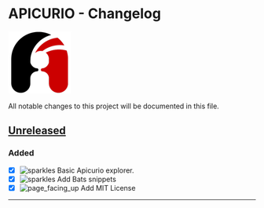 # APICURIO - Changelog

![Apicurio](/resources/apicurio_icon.png)

All notable changes to this project will be documented in this file.

## [Unreleased]

### Added

- [x] ![sparkles][_sparkles] Basic Apicurio explorer.
- [x] ![sparkles][_sparkles] Add Bats snippets
- [x] ![page_facing_up][_page_facing_up] Add MIT License

---

[README]: <README.md>
[contributor]: <humans.txt>
[Changelog]: <CHANGELOG.md>

[unreleased]: <https://github.com/jetmartin/bats/compare/v0.1.8...HEAD>

[_bento]: <https://cdn.jsdelivr.net/gh/jetmartin/bats/images/_bento.png>
[_bookmark]: <https://cdn.jsdelivr.net/gh/jetmartin/bats/images/_bookmark.png>
[_busts_in_silhouette]: <https://cdn.jsdelivr.net/gh/jetmartin/bats/images/_busts_in_silhouette.png>
[_bug]: <https://cdn.jsdelivr.net/gh/jetmartin/bats/images/_bug.png>
[_children_crossing]: <https://cdn.jsdelivr.net/gh/jetmartin/bats/images/_children_crossing.png>
[_fire]: <https://cdn.jsdelivr.net/gh/jetmartin/bats/images/_fire.png>
[_memo]: <https://cdn.jsdelivr.net/gh/jetmartin/bats/images/_memo.png>
[_pencil2]: <https://cdn.jsdelivr.net/gh/jetmartin/bats/images/_pencil2.png>
[_page_facing_up]: <https://cdn.jsdelivr.net/gh/jetmartin/bats/images/_page_facing_up.png>
[_rotating_light]: <https://cdn.jsdelivr.net/gh/jetmartin/bats/images/_rotating_light.png>
[_sparkles]: <https://cdn.jsdelivr.net/gh/jetmartin/bats/images/_sparkles.png>
[_tada]: <https://cdn.jsdelivr.net/gh/jetmartin/bats/images/_tada.png>